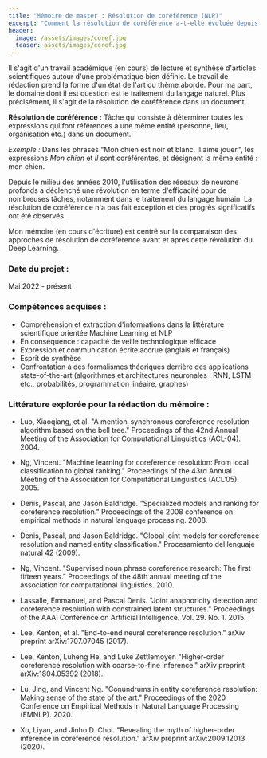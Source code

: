 ```yaml
---
title: "Mémoire de master : Résolution de coréférence (NLP)"
excerpt: "Comment la résolution de coréférence a-t-elle évoluée depuis la révolution des réseaux de neurones ?"
header:
  image: /assets/images/coref.jpg
  teaser: assets/images/coref.jpg
---
```


Il s'agit d'un travail académique (en cours) de lecture et synthèse d'articles scientifiques autour d'une problématique bien définie. Le travail de rédaction prend la forme d'un état de l'art du thème abordé. Pour ma part, le domaine dont il est question est le traitement du langage naturel. Plus précisément, il s'agit de la résolution de coréférence dans un document.  

**Résolution de coréférence :** Tâche qui consiste à déterminer toutes les expressions qui font références à une même entité (personne, lieu, organisation etc.) dans un document.  

*Exemple :* Dans les phrases "Mon chien est noir et blanc. Il aime jouer.", les expressions *Mon chien* et *Il* sont coréférentes, et désignent la même entité : mon chien.  

Depuis le milieu des années 2010, l'utilisation des réseaux de neurone profonds a déclenché une révolution en terme d'efficacité pour de nombreuses tâches, notamment dans le traitement du langage humain. La résolution de coréférence n'a pas fait exception et des progrès significatifs ont été observés.  

Mon mémoire (en cours d'écriture) est centré sur la comparaison des approches de résolution de coréférence avant et après cette révolution du Deep Learning.

### Date du projet :
Mai 2022 - présent

### Compétences acquises :
- Compréhension et extraction d'informations dans la littérature scientifique orientée Machine Learning et NLP
- En conséquence : capacité de veille technologique efficace
- Expression et communication écrite accrue (anglais et français)
- Esprit de synthèse
- Confrontation à des formalismes théoriques derrière des applications state-of-the-art (algorithmes et architectures neuronales : RNN, LSTM etc., probabilités, programmation linéaire, graphes)


### Littérature explorée pour la rédaction du mémoire :

- Luo, Xiaoqiang, et al. "A mention-synchronous coreference resolution algorithm based on the bell tree." Proceedings of the 42nd Annual Meeting of the Association for Computational Linguistics (ACL-04). 2004.

- Ng, Vincent. "Machine learning for coreference resolution: From local classification to global ranking." Proceedings of the 43rd Annual Meeting of the Association for Computational Linguistics (ACL’05). 2005.

- Denis, Pascal, and Jason Baldridge. "Specialized models and ranking for coreference resolution." Proceedings of the 2008 conference on empirical methods in natural language processing. 2008.

- Denis, Pascal, and Jason Baldridge. "Global joint models for coreference resolution and named entity classification." Procesamiento del lenguaje natural 42 (2009).

- Ng, Vincent. "Supervised noun phrase coreference research: The first fifteen years." Proceedings of the 48th annual meeting of the association for computational linguistics. 2010.

- Lassalle, Emmanuel, and Pascal Denis. "Joint anaphoricity detection and coreference resolution with constrained latent structures." Proceedings of the AAAI Conference on Artificial Intelligence. Vol. 29. No. 1. 2015.

- Lee, Kenton, et al. "End-to-end neural coreference resolution." arXiv preprint arXiv:1707.07045 (2017).

- Lee, Kenton, Luheng He, and Luke Zettlemoyer. "Higher-order coreference resolution with coarse-to-fine inference." arXiv preprint arXiv:1804.05392 (2018).

- Lu, Jing, and Vincent Ng. "Conundrums in entity coreference resolution: Making sense of the state of the art." Proceedings of the 2020 Conference on Empirical Methods in Natural Language Processing (EMNLP). 2020.

- Xu, Liyan, and Jinho D. Choi. "Revealing the myth of higher-order inference in coreference resolution." arXiv preprint arXiv:2009.12013 (2020).